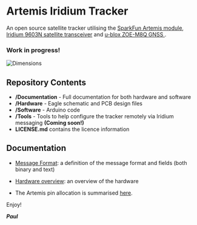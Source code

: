 # Artemis Iridium Tracker


An open source satellite tracker utilising the [SparkFun Artemis module](https://www.sparkfun.com/products/15484),
[Iridium 9603N satellite transceiver](https://www.iridium.com/products/iridium-9603/) and [u-blox ZOE-M8Q GNSS
](https://www.u-blox.com/en/product/zoe-m8-series).

### Work in progress!

![Dimensions](https://github.com/PaulZC/Artemis_Iridium_Tracker/blob/master/img/Dimensions.png)

## Repository Contents
- **/Documentation** - Full documentation for both hardware and software
- **/Hardware** - Eagle schematic and PCB design files
- **/Software** - Arduino code
- **/Tools** - Tools to help configure the tracker remotely via Iridium messaging **(Coming soon!)**
- **LICENSE.md** contains the licence information

## Documentation

- [Message Format](https://github.com/PaulZC/Artemis_Iridium_Tracker/blob/master/Documentation/Message_Format/README.md): a definition of the message format and fields (both binary and text)

- [Hardware overview](https://github.com/PaulZC/Artemis_Iridium_Tracker/blob/master/Documentation/Hardware_Overview/README.md): an overview of the hardware
- The Artemis pin allocation is summarised [here](https://github.com/PaulZC/Artemis_Iridium_Tracker/blob/master/Documentation/Hardware_Overview/ARTEMIS_PINS.md).

Enjoy!

**_Paul_**



